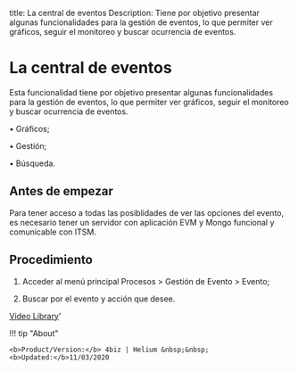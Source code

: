title:  La central de eventos 
Description: Tiene por objetivo presentar algunas funcionalidades para la gestión de eventos, lo que permiter ver gráficos, seguir el monitoreo y buscar ocurrencia de eventos.
# La central de eventos 
Esta funcionalidad tiene por objetivo presentar algunas funcionalidades para la gestión de eventos, lo que permiter ver gráficos, seguir el monitoreo y buscar ocurrencia de eventos.  

•	Gráficos;

•	Gestión;

•	Búsqueda.

Antes de empezar
----------------

Para tener acceso a todas las posiblidades de ver las opciones del evento, es
necesario tener un servidor con aplicación EVM y Mongo funcional y comunicable
con ITSM.

Procedimiento
-------------

1.  Acceder al menú principal Procesos \> Gestión de Evento \> Evento;

2.  Buscar por el evento y acción que desee.

<i class='fa fa-youtube-play  fa-2x' style='color:#97ce17;vertical-align: middle;'> </i> [Video Library](https://www.youtube.com/playlist?list=PLB5qK2uzf2RNEIr_hUNAaOjTln3E-3K7n)'

!!! tip "About"

    <b>Product/Version:</b> 4biz | Helium &nbsp;&nbsp;
    <b>Updated:</b>11/03/2020
